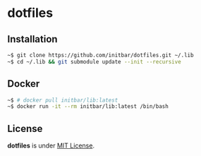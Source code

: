 # dotfiles

## Installation

```bash
~$ git clone https://github.com/initbar/dotfiles.git ~/.lib
~$ cd ~/.lib && git submodule update --init --recursive
```

## Docker

```bash
~$ # docker pull initbar/lib:latest
~$ docker run -it --rm initbar/lib:latest /bin/bash
```

## License

**dotfiles** is under [MIT License](./LICENSE.md).
